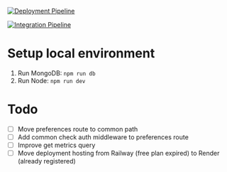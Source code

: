 [![Deployment Pipeline](https://github.com/RubenGlez/cardibackend/actions/workflows/deployment.yml/badge.svg)](https://github.com/RubenGlez/cardibackend/actions/workflows/deployment.yml)

[![Integration Pipeline](https://github.com/RubenGlez/cardibackend/actions/workflows/integration.yml/badge.svg)](https://github.com/RubenGlez/cardibackend/actions/workflows/integration.yml)


# Setup local environment
1. Run MongoDB: ```npm run db```
2. Run Node: ```npm run dev```

# Todo
- [ ] Move preferences route to common path
- [ ] Add common check auth middleware to preferences route
- [ ] Improve get metrics query
- [ ] Move deployment hosting from Railway (free plan expired) to Render (already registered)
